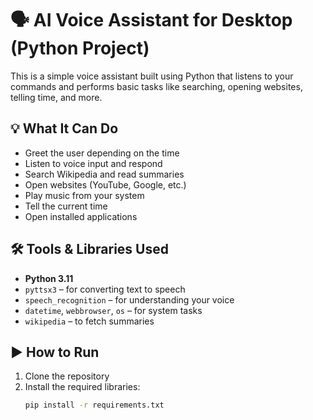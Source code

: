 # 🗣️ AI Voice Assistant for Desktop (Python Project)

This is a simple voice assistant built using Python that listens to your commands and performs basic tasks like searching, opening websites, telling time, and more.

## 💡 What It Can Do

- Greet the user depending on the time
- Listen to voice input and respond
- Search Wikipedia and read summaries
- Open websites (YouTube, Google, etc.)
- Play music from your system
- Tell the current time
- Open installed applications

## 🛠️ Tools & Libraries Used

- **Python 3.11**
- `pyttsx3` – for converting text to speech
- `speech_recognition` – for understanding your voice
- `datetime`, `webbrowser`, `os` – for system tasks
- `wikipedia` – to fetch summaries

## ▶️ How to Run

1. Clone the repository
2. Install the required libraries:
   ```bash
   pip install -r requirements.txt
